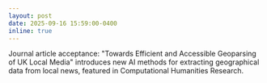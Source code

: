 ```yaml
---
layout: post
date: 2025-09-16 15:59:00-0400
inline: true
---
```


Journal article acceptance: "Towards Efficient and Accessible Geoparsing of UK Local Media" introduces new AI methods for extracting geographical data from local news, featured in Computational Humanities Research.